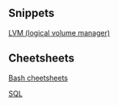 ## Snippets

[LVM (logical volume manager)](lvm)

## Cheetsheets

[Bash cheetsheets](cheetsheets/bash)

[SQL](cheetsheets/sql)
